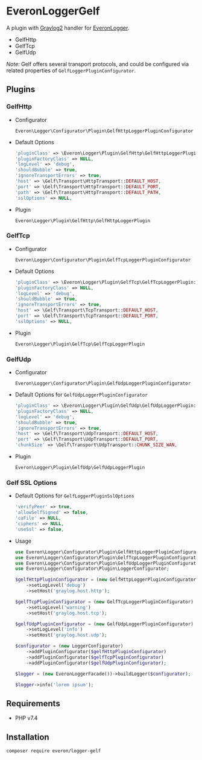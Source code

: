 # EveronLoggerGelf

A plugin with [Graylog2](https://github.com/bzikarsky/gelf-php) handler for [EveronLogger](https://github.com/oliwierptak/everon-logger).

- GelfHttp
- GelfTcp
- GelfUdp
 
_Note:_ Gelf offers several transport protocols, and could be configured via related properties of `GelfLoggerPluginConfigurator`.

## Plugins

### GelfHttp
    
- Configurator

    `Everon\Logger\Configurator\Plugin\GelfHttpLoggerPluginConfigurator`
 
- Default Options

    ```php
    'pluginClass' => \Everon\Logger\Plugin\GelfHttp\GelfHttpLoggerPlugin::class,
    'pluginFactoryClass' => NULL,
    'logLevel' => 'debug',
    'shouldBubble' => true,
    'ignoreTransportErrors' => true,
    'host' => \Gelf\Transport\HttpTransport::DEFAULT_HOST,
    'port' => \Gelf\Transport\HttpTransport::DEFAULT_PORT,
    'path' => \Gelf\Transport\HttpTransport::DEFAULT_PATH,
    'sslOptions' => NULL,
    ```
  
- Plugin

  `Everon\Logger\Plugin\GelfHttp\GelfHttpLoggerPlugin`
  

### GelfTcp
    
- Configurator

    `Everon\Logger\Configurator\Plugin\GelfTcpLoggerPluginConfigurator`
   
- Default Options

    ```php
    'pluginClass' => \Everon\Logger\Plugin\GelfTcp\GelfTcpLoggerPlugin::class,
    'pluginFactoryClass' => NULL,
    'logLevel' => 'debug',
    'shouldBubble' => true,
    'ignoreTransportErrors' => true,
    'host' => \Gelf\Transport\TcpTransport::DEFAULT_HOST,
    'port' => \Gelf\Transport\TcpTransport::DEFAULT_PORT,
    'sslOptions' => NULL,
    ```
  
- Plugin

  `Everon\Logger\Plugin\GelfTcp\GelfTcpLoggerPlugin`

  
### GelfUdp
    
- Configurator

    `Everon\Logger\Configurator\Plugin\GelfUdpLoggerPluginConfigurator`
 
- Default Options for `GelfUdpLoggerPluginConfigurator`

    ```php
    'pluginClass' => \Everon\Logger\Plugin\GelfUdp\GelfUdpLoggerPlugin::class,
    'pluginFactoryClass' => NULL,
    'logLevel' => 'debug',
    'shouldBubble' => true,
    'ignoreTransportErrors' => true,
    'host' => \Gelf\Transport\UdpTransport::DEFAULT_HOST,
    'port' => \Gelf\Transport\UdpTransport::DEFAULT_PORT,
    'chunkSize' => \Gelf\Transport\UdpTransport::CHUNK_SIZE_WAN,
    ```
  
- Plugin

  `Everon\Logger\Plugin\GelfUdp\GelfUdpLoggerPlugin`
  
  
### Gelf SSL Options
- Default Options for `GelfLoggerPluginSslOptions`

    ```php
    'verifyPeer' => true,
    'allowSelfSigned' => false,
    'caFile' => NULL,
    'ciphers' => NULL,
    'useSsl' => false,
    ```

- Usage

    ```php
    use Everon\Logger\Configurator\Plugin\GelfHttpLoggerPluginConfigurator;
    use Everon\Logger\Configurator\Plugin\GelfTcpLoggerPluginConfigurator;
    use Everon\Logger\Configurator\Plugin\GelfUdpLoggerPluginConfigurator;
    use Everon\Logger\Configurator\Plugin\LoggerConfigurator;
  
    $gelfHttpPluginConfigurator = (new GelfHttpLoggerPluginConfigurator)
        ->setLogLevel('debug')
        ->setHost('graylog.host.http');
  
    $gelfTcpPluginConfigurator = (new GelfTcpLoggerPluginConfigurator)
        ->setLogLevel('warning')
        ->setHost('graylog.host.tcp');
  
    $gelfUdpPluginConfigurator = (new GelfUdpLoggerPluginConfigurator)
        ->setLogLevel('info')
        ->setHost('graylog.host.udp');
    
    $configurator = (new LoggerConfigurator)
        ->addPluginConfigurator($gelfHttpPluginConfigurator)
        ->addPluginConfigurator($gelfTcpPluginConfigurator)
        ->addPluginConfigurator($gelfUdpPluginConfigurator);
    
    $logger = (new EveronLoggerFacade())->buildLogger($configurator);
    
    $logger->info('lorem ipsum');
    ```

## Requirements

- PHP v7.4

## Installation

```
composer require everon/logger-gelf
```

